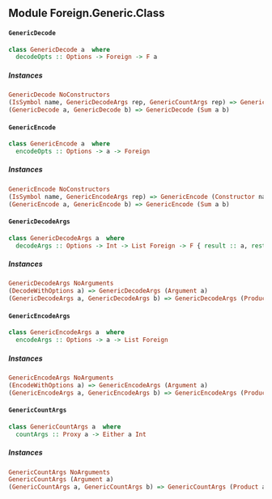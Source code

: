 ## Module Foreign.Generic.Class

#### `GenericDecode`

``` purescript
class GenericDecode a  where
  decodeOpts :: Options -> Foreign -> F a
```

##### Instances
``` purescript
GenericDecode NoConstructors
(IsSymbol name, GenericDecodeArgs rep, GenericCountArgs rep) => GenericDecode (Constructor name rep)
(GenericDecode a, GenericDecode b) => GenericDecode (Sum a b)
```

#### `GenericEncode`

``` purescript
class GenericEncode a  where
  encodeOpts :: Options -> a -> Foreign
```

##### Instances
``` purescript
GenericEncode NoConstructors
(IsSymbol name, GenericEncodeArgs rep) => GenericEncode (Constructor name rep)
(GenericEncode a, GenericEncode b) => GenericEncode (Sum a b)
```

#### `GenericDecodeArgs`

``` purescript
class GenericDecodeArgs a  where
  decodeArgs :: Options -> Int -> List Foreign -> F { result :: a, rest :: List Foreign, next :: Int }
```

##### Instances
``` purescript
GenericDecodeArgs NoArguments
(DecodeWithOptions a) => GenericDecodeArgs (Argument a)
(GenericDecodeArgs a, GenericDecodeArgs b) => GenericDecodeArgs (Product a b)
```

#### `GenericEncodeArgs`

``` purescript
class GenericEncodeArgs a  where
  encodeArgs :: Options -> a -> List Foreign
```

##### Instances
``` purescript
GenericEncodeArgs NoArguments
(EncodeWithOptions a) => GenericEncodeArgs (Argument a)
(GenericEncodeArgs a, GenericEncodeArgs b) => GenericEncodeArgs (Product a b)
```

#### `GenericCountArgs`

``` purescript
class GenericCountArgs a  where
  countArgs :: Proxy a -> Either a Int
```

##### Instances
``` purescript
GenericCountArgs NoArguments
GenericCountArgs (Argument a)
(GenericCountArgs a, GenericCountArgs b) => GenericCountArgs (Product a b)
```



